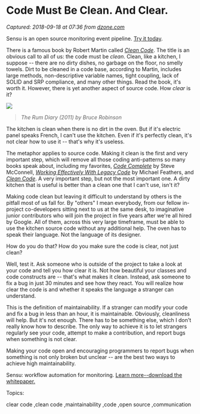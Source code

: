 # Code Must Be Clean. And Clear.

_Captured: 2018-09-18 at 07:36 from [dzone.com](https://dzone.com/articles/code-must-be-clean-and-clear?edition=397198&utm_source=Daily%20Digest&utm_medium=email&utm_campaign=Daily%20Digest%202018-09-17)_

Sensu is an open source monitoring event pipeline. [Try it today](https://dzone.com/go?i=299442&u=https%3A%2F%2Fsensu.io%2F%3Futm_source%3DDZone).

There is a famous book by Robert Martin called _[Clean Code](http://amzn.to/2m7LmaA)_. The title is an obvious call to all of us: the code must be _clean_. Clean, like a kitchen, I suppose -- there are no dirty dishes, no garbage on the floor, no smelly towels. Dirt to be cleaned in a code base, according to Martin, includes large methods, non-descriptive variable names, tight coupling, lack of SOLID and SRP compliance, and many other things. Read the book, it's worth it. However, there is yet another aspect of source code. How _clear_ is it?

![](https://www.yegor256.com/images/2018/09/rum-diary.jpg)

> _The Rum Diary (2011) by Bruce Robinson_

The kitchen is clean when there is no dirt in the oven. But if it's electric panel speaks French, I can't use the kitchen. Even if it's perfectly clean, it's not clear how to use it -- that's why it's useless.

The metaphor applies to source code. Making it clean is the first and very important step, which will remove all those coding anti-patterns so many books speak about, including my favorites, _[Code Complete](http://amzn.to/2cs4cXW)_ by Steve McConnell, _[Working Effectively With Legacy Code](http://amzn.to/1SdcZ8M)_ by Michael Feathers, and _[Clean Code](http://amzn.to/2m7LmaA)_. A very important step, but not the most important one. A dirty kitchen that is useful is better than a clean one that I can't use, isn't it?

Making code clean but leaving it difficult to understand by others is the pitfall most of us fall for. By "others" I mean everybody, from our fellow in-project co-developers sitting next to us at the same desk, to imaginative junior contributors who will join the project in five years after we're all hired by Google. All of them, across this very large timeframe, must be able to use the kitchen source code without any additional help. The oven has to speak their language. Not the language of its designer.

How do you do that? How do you make sure the code is clear, not just clean?

Well, test it. Ask someone who is outside of the project to take a look at your code and tell you how clear it is. Not how beautiful your classes and code constructs are -- that's what makes it clean. Instead, ask someone to fix a bug in just 30 minutes and see how they react. You will realize how clear the code is and whether it speaks the language a stranger can understand.

This is the definition of maintainability. If a stranger can modify your code and fix a bug in less than an hour, it is maintainable. Obviously, cleanliness will help. But it's not enough. There has to be something else, which I don't really know how to describe. The only way to achieve it is to let strangers regularly see your code, attempt to make a contribution, and report bugs when something is not clear.

Making your code open and encouraging programmers to report bugs when something is not only broken but unclear -- are the best two ways to achieve high maintainability.

Sensu: workflow automation for monitoring. [Learn more--download the whitepaper.](https://dzone.com/go?i=302541&u=https%3A%2F%2Fmonitoringlove.sensu.io%2Fmonitoringeventpipeline%3Futm_source%3DDZone)

Topics:

clear code ,clean code ,maintainability ,code ,open source ,communication
